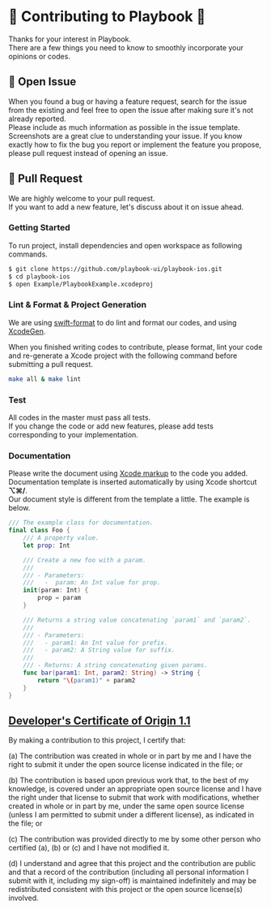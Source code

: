 # 📘 Contributing to Playbook 📘

Thanks for your interest in Playbook.  
There are a few things you need to know to smoothly incorporate your opinions or codes.  

## 📝 Open Issue

When you found a bug or having a feature request, search for the issue from the existing and feel free to open the issue after making sure it's not already reported.  
Please include as much information as possible in the issue template.  
Screenshots are a great clue to understanding your issue.
If you know exactly how to fix the bug you report or implement the feature you propose, please pull request instead of opening an issue.  

## 🚀 Pull Request

We are highly welcome to your pull request.  
If you want to add a new feature, let's discuss about it on issue ahead.  

### Getting Started

To run project, install dependencies and open workspace as following commands.  

```bash
$ git clone https://github.com/playbook-ui/playbook-ios.git
$ cd playbook-ios
$ open Example/PlaybookExample.xcodeproj
```

### Lint & Format & Project Generation

We are using [swift-format](https://github.com/apple/swift-format) to do lint and format our codes, and using [XcodeGen](https://github.com/yonaskolb/XcodeGen).  

When you finished writing codes to contribute, please format, lint your code and re-generate a Xcode project with the following command before submitting a pull request.

```sh
make all & make lint
```

### Test

All codes in the master must pass all tests.  
If you change the code or add new features, please add tests corresponding to your implementation.  

### Documentation

Please write the document using [Xcode markup](https://developer.apple.com/library/archive/documentation/Xcode/Reference/xcode_markup_formatting_ref/) to the code you added.  
Documentation template is inserted automatically by using Xcode shortcut **⌥⌘/**.  
Our document style is different from the template a little. The example is below.  

```swift
/// The example class for documentation.
final class Foo {
    /// A property value.
    let prop: Int

    /// Create a new foo with a param.
    ///
    /// - Parameters:
    ///   -  param: An Int value for prop.
    init(param: Int) {
        prop = param
    }

    /// Returns a string value concatenating `param1` and `param2`.
    ///
    /// - Parameters:
    ///   - param1: An Int value for prefix.
    ///   - param2: A String value for suffix.
    ///
    /// - Returns: A string concatenating given params.
    func bar(param1: Int, param2: String) -> String {
        return "\(param1)" + param2
    }
}
```

## [Developer's Certificate of Origin 1.1](https://elinux.org/Developer_Certificate_Of_Origin)
By making a contribution to this project, I certify that:

(a) The contribution was created in whole or in part by me and I
    have the right to submit it under the open source license
    indicated in the file; or

(b) The contribution is based upon previous work that, to the best
    of my knowledge, is covered under an appropriate open source
    license and I have the right under that license to submit that
    work with modifications, whether created in whole or in part
    by me, under the same open source license (unless I am
    permitted to submit under a different license), as indicated
    in the file; or

(c) The contribution was provided directly to me by some other
    person who certified (a), (b) or (c) and I have not modified
    it.

(d) I understand and agree that this project and the contribution
    are public and that a record of the contribution (including all
    personal information I submit with it, including my sign-off) is
    maintained indefinitely and may be redistributed consistent with
    this project or the open source license(s) involved.
